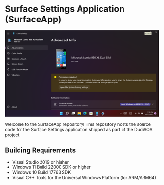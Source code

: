 # Surface Settings Application (SurfaceApp)

![MainPage](assets/MainPage.png)

Welcome to the SurfaceApp repository! This repository hosts the source code for the Surface Settings application shipped as part of the DuoWOA project.

## Building Requirements

- Visual Studio 2019 or higher
- Windows 11 Build 22000 SDK or higher
- Windows 10 Build 17763 SDK
- Visual C++ Tools for the Universal Windows Platform (for ARM/ARM64)

